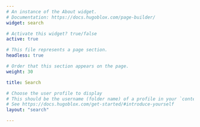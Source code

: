 ```yaml
---
# An instance of the About widget.
# Documentation: https://docs.hugoblox.com/page-builder/
widget: search

# Activate this widget? true/false
active: true

# This file represents a page section.
headless: true

# Order that this section appears on the page.
weight: 30

title: Search

# Choose the user profile to display
# This should be the username (folder name) of a profile in your `content/authors/` folder.
# See https://docs.hugoblox.com/get-started/#introduce-yourself
layout: "search"

---
```

